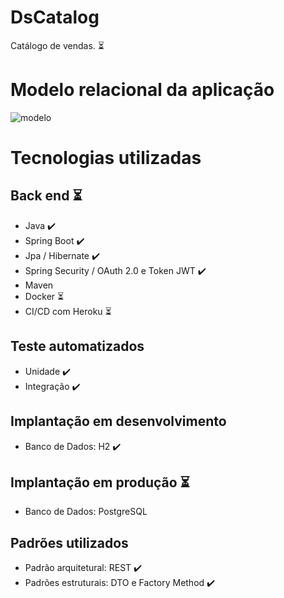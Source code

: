 # DsCatalog
Catálogo de vendas. :hourglass_flowing_sand:

# Modelo relacional da aplicação
![modelo](https://user-images.githubusercontent.com/37542212/143661579-24ac552f-108b-43aa-ad91-0e2811c3b3b6.png)

# Tecnologias utilizadas
## Back end :hourglass_flowing_sand:
- Java :heavy_check_mark:
- Spring Boot :heavy_check_mark:
- Jpa / Hibernate :heavy_check_mark:
- Spring Security / OAuth 2.0 e Token JWT :heavy_check_mark:
- Maven
- Docker :hourglass_flowing_sand:
- CI/CD com Heroku :hourglass_flowing_sand:

## Teste automatizados
- Unidade :heavy_check_mark:
- Integração :heavy_check_mark:

## Implantação em desenvolvimento
- Banco de Dados: H2 :heavy_check_mark:

## Implantação em produção :hourglass_flowing_sand:
- Banco de Dados: PostgreSQL

## Padrões utilizados
- Padrão arquitetural: REST :heavy_check_mark:
- Padrões estruturais: DTO e Factory Method :heavy_check_mark:
